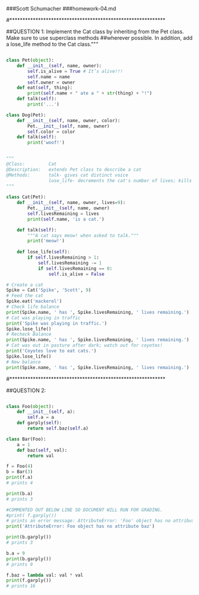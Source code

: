 ###Scott Schumacher
###homework-04.md



#************************************************************

##QUESTION 1: Implement the Cat class by inheriting from the Pet class. Make sure to use superclass methods 
##wherever possible. In addition, add a lose_life method to the Cat class."""

```python

class Pet(object):
    def __init__(self, name, owner):
        self.is_alive = True # It’s alive!!!
        self.name = name
        self.owner = owner
    def eat(self, thing):
        print(self.name + " ate a " + str(thing) + "!")
    def talk(self):
        print('...')

class Dog(Pet):
    def __init__(self, name, owner, color):
        Pet.__init__(self, name, owner)
        self.color = color
    def talk(self):
        print('woof!')


"""
@Class: 		Cat
@Description: 	extends Pet class to describe a cat
@Methods: 		talk- gives cat distinct voice 
				lose_life- decrements the cat's number of lives; kills cat at zero.
"""  
  
class Cat(Pet):
    def __init__(self, name, owner, lives=9):
        Pet.__init__(self, name, owner)
        self.livesRemaining = lives
        print(self.name, 'is a cat.')

    def talk(self):
        """A cat says meow! when asked to talk."""
        print('meow!')
        
    def lose_life(self):
        if self.livesRemaining > 1:
            self.livesRemaining -= 1
            if self.livesRemaining == 0:
                self.is_alive = False    

# Create a cat
Spike = Cat('Spike', 'Scott', 9)
# Feed the cat
Spike.eat('mackerel')
# Check life balance
print(Spike.name, ' has ', Spike.livesRemaining, ' lives remaining.')
# Cat was playing in traffic
print('Spike was playing in traffic.')
Spike.lose_life()
# Recheck Balance
print(Spike.name, ' has ', Spike.livesRemaining, ' lives remaining.')
# Cat was out in pasture after dark; watch out for coyotes!
print('Coyotes love to eat cats.')
Spike.lose_life()
# New balance
print(Spike.name, ' has ', Spike.livesRemaining, ' lives remaining.')

```


#************************************************************

##QUESTION 2:

```python

class Foo(object):
    def __init__(self, a):
        self.a = a
    def garply(self):
        return self.baz(self.a)

class Bar(Foo):
    a = 1
    def baz(self, val):
        return val

f = Foo(4)
b = Bar(3)
print(f.a)
# prints 4

print(b.a)
# prints 3

#COMMENTED OUT BELOW LINE SO DOCUMENT WILL RUN FOR GRADING.
#print( f.garply())
# prints an error message: AttributeError: 'Foo' object has no attribute 'baz'
print('AttributeError: Foo object has no attribute baz')

print(b.garply())
# prints 3

b.a = 9
print(b.garply())
# prints 9

f.baz = lambda val: val * val
print(f.garply())
# prints 16


```



 
